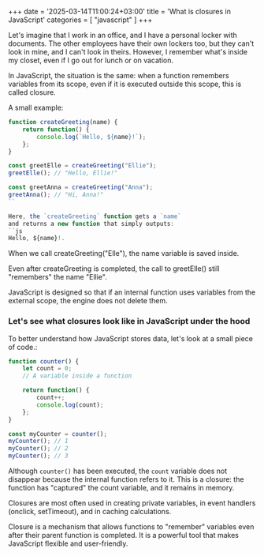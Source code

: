 +++
date = '2025-03-14T11:00:24+03:00'
title = 'What is closures in JavaScript'
categories = [ "javascript" ]
+++

Let's imagine that I work in an office, and I have a personal locker with documents. The other employees have their own lockers too, but they can't look in mine, and I can't look in theirs. However, I remember what's inside my closet, even if I go out for lunch or on vacation.

In JavaScript, the situation is the same: when a function remembers variables from its scope, even if it is executed outside this scope, this is called closure.

A small example:

```js
function createGreeting(name) {
    return function() {
        console.log(`Hello, ${name}!`);
    };
}

const greetElle = createGreeting("Ellie");
greetElle(); // "Hello, Ellie!"

const greetAnna = createGreeting("Anna");
greetAnna(); // "Hi, Anna!"
``

Here, the `createGreeting` function gets a `name`
and returns a new function that simply outputs:
``js
Hello, ${name}!.
```

When we call createGreeting("Elle"), the name variable is saved inside.

Even after createGreeting is completed, the call to greetElle() still "remembers" the name "Ellie".

JavaScript is designed so that if an internal function uses variables from the external scope, the engine does not delete them.

### Let's see what closures look like in JavaScript under the hood

To better understand how JavaScript stores data, let's look at a small piece of code.:

```js 
function counter() {
    let count = 0; 
    // A variable inside a function

    return function() {
        count++; 
        console.log(count);
    };
}

const myCounter = counter();
myCounter(); // 1
myCounter(); // 2
myCounter(); // 3
```

Although `counter()` has been executed, the `count` variable does not disappear because the internal function refers to it. This is a closure: the function has "captured" the count variable, and it remains in memory.

Closures are most often used in creating private variables, in event handlers (onclick, setTimeout), and in caching calculations. 

Closure is a mechanism that allows functions to "remember" variables even after their parent function is completed. It is a powerful tool that makes JavaScript flexible and user-friendly.